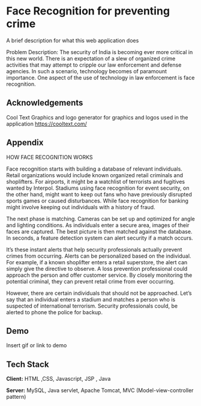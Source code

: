 
# Face Recognition for preventing crime

A brief description for what this web application does

Problem Description: The security of India is becoming ever more critical in this new world. There is an expectation of a slew of organized crime activities that may attempt to cripple our law enforcement and defense agencies. In such a scenario, technology becomes of paramount importance. One aspect of the use of technology in law enforcement is face recognition.


## Acknowledgements

 Cool Text Graphics and logo generator for graphics and logos used in the application https://cooltext.com/
## Appendix


HOW FACE RECOGNITION WORKS

Face recognition starts with building a database of relevant individuals. Retail organizations would include known organized retail criminals and shoplifters. For airports, it might be a watchlist of terrorists and fugitives wanted by Interpol. Stadiums using face recognition for event security, on the other hand, might want to keep out fans who have previously disrupted sports games or caused disturbances. While face recognition for banking might involve keeping out individuals with a history of fraud.

The next phase is matching. Cameras can be set up and optimized for angle and lighting conditions. As individuals enter a secure area, images of their faces are captured. The best picture is then matched against the database. In seconds, a feature detection system can alert security if a match occurs.

It’s these instant alerts that help security professionals actually prevent crimes from occurring. Alerts can be personalized based on the individual. For example, if a known shoplifter enters a retail superstore, the alert can simply give the directive to observe. A loss prevention professional could approach the person and offer customer service. By closely monitoring the potential criminal, they can prevent retail crime from ever occurring.

However, there are certain individuals that should not be approached. Let’s say that an individual enters a stadium and matches a person who is suspected of international terrorism. Security professionals could, be alerted to phone the police for backup.


## Demo

Insert gif or link to demo


## Tech Stack

**Client:** HTML ,CSS, Javascript, JSP , Java

**Server:** MySQL, Java servlet, Apache Tomcat, MVC (Model-view-controller pattern)


